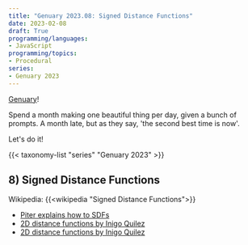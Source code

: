 ```yaml
---
title: "Genuary 2023.08: Signed Distance Functions"
date: 2023-02-08
draft: True
programming/languages:
- JavaScript
programming/topics:
- Procedural
series:
- Genuary 2023
---
```

[Genuary](https://genuary.art/)! 

Spend a month making one beautiful thing per day, given a bunch of prompts. A month late, but as they say, 'the second best time is now'.  

Let's do it!

{{< taxonomy-list "series" "Genuary 2023" >}}

## 8) Signed Distance Functions

<!--more-->

Wikipedia: {{<wikipedia "Signed Distance Functions">}}

* [Piter explains how to SDFs](https://genuary.art/wtsdf)
* [2D distance functions by Inigo Quilez](https://iquilezles.org/articles/distfunctions2d/)
* [2D distance functions by Inigo Quilez](https://iquilezles.org/articles/distfunctions/)

